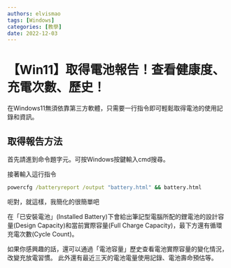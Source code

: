 ```yaml
---
authors: elvismao
tags: [Windows]
categories: [教學]
date: 2022-12-03
---
```


# 【Win11】取得電池報告！查看健康度、充電次數、歷史！

在Windows11無須依靠第三方軟體，只需要一行指令即可輕鬆取得電池的使用記錄和資訊。



## 取得報告方法

首先請進到命令題字元。可按Windows按鍵輸入cmd搜尋。

接著輸入這行指令

```bat
powercfg /batteryreport /output "battery.html" && battery.html
```

呃對，就這樣，我簡化的很簡單吧

在「已安裝電池」(Installed Battery)下會給出筆記型電腦所配的鋰電池的設計容量(Design Capacity)和當前實際容量(Full Charge Capacity)，最下方還有循環充電次數(Cycle Count)。

如果你感興趣的話，還可以通過「電池容量」歷史查看電池實際容量的變化情況，改變充放電習慣。 此外還有最近三天的電池電量使用記錄、電池壽命預估等。
